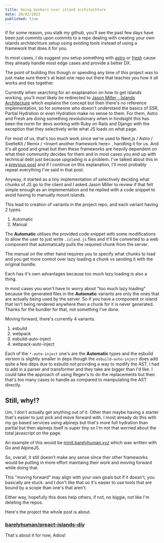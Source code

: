 ```yaml
---
title: Going bonkers over island architechture
date: 20/02/2023
published: true
---
```


If for some reason, you stalk my github, you'll see the past few days have been
just commits upon commits to a repo dealing with creating your own islands
architechture setup using existing tools instead of using a framework that does
it for you.

In most cases, I do suggest you setup something with
[astro](https://astro.build/) or [fresh](https://fresh.deno.dev/) cause they
already handle most edge cases and provide a better DX.

The point of building this though or spending any time of this project was to
just make sure there's at least one repo out there that teaches you how it all
works and ties together.

Currently when searching for an exaplanation on how to get islands working,
you'll most likely be redirected to
[Jason Miller - Islands Architecture](https://jasonformat.com/islands-architecture/)
which explains the concept but then there's no reference implementation, so for
someone who doesn't understand the basics of SSR, Partial Hydration or even
Hydration make no sense to them. For them, Astro and Fresh are doing something
revolutionary when in hindsight this has been the norm for devs working with
Ruby on Rails and Django with the exception that they selectively write what JS
loads on what page.

For most of us, that's too much work since we're used to Next.js / Astro /
SvelteKit / Remix / \<Insert another framework here\> , handling it for us. And
it's all good and great but then these frameworks are heavily dependent on what
their community decides for them and in most cases you end up with technical
debt just because upgrading is a problem. I've talked about this in a
[previous post](https://reaper.is/writing/20230207-decisions-and-updates-january-2023#preact-ssr)
and if I continue on this explanation, I'll most probably repeat everything I've
said in that post.

Anyway, it started as a tiny implementation of selectively deciding what chunks
of JS go to the client and I asked Jason Miller to review if that felt simple
enough as an implementation and he replied with a code snippet to avoid having
to manually mount islands.

This lead to creation of variants in the project repo, and each variant having 2
types.

1. Automatic
2. Manual

The **Automatic** utilises the provided code snippet with some modifications to
allow the user to just write `.island.js` files and it'll be converted to a web
component that automatically pulls the required chunk from the server.

The manual on the other hand requires you to specify what chunks to load and you
get more control over lazy loading a chunk vs sending it with the original
bundle.

Each has it's own advantages because too much lazy loading is also a thing.

In most cases you won't have to worry about "too much lazy loading" because the
generated files in the **Automatic** variants are only the ones that are
actually being used by the server. So if you have a component or island that
isn't being rendered anywhere then a chunk for it is never generated. Thanks for
the bundler for that, not something I've done.

Moving forward, there's currently 4 variants.

1. esbuild
2. webpack
3. esbuild-auto-inject
4. webpack-auto-inject

Each of the `*-auto-inject` one's are the **Automatic** types and the esbuild
version is slightly smaller in deps though the `esbuild-auto-inject` does add
quite a few deps due to esbuild not providing a way to modify the AST, I had to
add in a parser and transformer and they take are bigger than I'd like. I could
take the approach of using Regex's to do the replacements but then that's too
many cases to handle as compared to manipulating the AST directly.

## Still, why!?

Um, I don't actually get anything out of it. Other than maybe having a starter
that's easier to just pick and move forward with. I most already do this with my
go based services using alpinejs but that's more full hydration than partial but
then alpinejs itself is super tiny so I'm not that worried about the total
javascript on the page.

An example of this would be
[minit.barelyhuman.xyz](https://minit.barelyhuman.xyz/) which was written with
Go and AlpineJS.

So, overall, it still doesn't make any sense since ther other frameworks would
be putting in more effort maintaing their work and moving forward while doing
that.

This "moving forward" may align with your own goals but if it doesn't, you
basically are stuck. and I don't like that so it's easier to use tools that are
bound by a scope than one's that aren't.

Either way, hopefully this does help others, if not, no biggie, not like I'm
deleting the repos.

Here's the project the whole post is about.

### [barelyhuman/preact-islands-diy](https://github.com/barelyhuman/preact-islands-diy)

That's about it for now, Adios!
